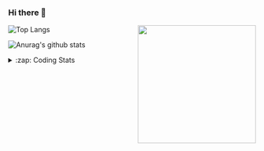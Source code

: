 ### Hi there 👋

<!--
**tao8687/tao8687** is a ✨ _special_ ✨ repository because its `README.md` (this file) appears on your GitHub profile.

Here are some ideas to get you started:

- 🔭 I’m currently working on ...
- 🌱 I’m currently learning ...
- 👯 I’m looking to collaborate on ...
- 🤔 I’m looking for help with ...
- 💬 Ask me about ...
- 📫 How to reach me: ...
- 😄 Pronouns: ...
- ⚡ Fun fact: ...
-->

<img align='right' src="https://media.giphy.com/media/M9gbBd9nbDrOTu1Mqx/giphy.gif" width="240">

  
![Top Langs](https://github-readme-stats.vercel.app/api/top-langs/?username=tao8687&layout=compact&title_color=23238E&text_color=A67D3D)

![Anurag's github stats](https://github-readme-stats.vercel.app/api?username=tao8687&show_icons=true&&text_color=A67D3D&title_color=23238E&show_icons=false&count_private=true&hide=stars)

<details>
  <summary>:zap: Coding Stats</summary>
  <br>
    
<!--START_SECTION:waka-->

```txt
From: 09 June 2024 - To: 16 June 2024

C++          2 hrs 45 mins   █████████░░░░░░░░░░░░░░░░   36.43 %
Python       1 hr 47 mins    ██████░░░░░░░░░░░░░░░░░░░   23.74 %
YAML         1 hr 5 mins     ███▓░░░░░░░░░░░░░░░░░░░░░   14.44 %
Other        39 mins         ██▒░░░░░░░░░░░░░░░░░░░░░░   08.67 %
Markdown     34 mins         ██░░░░░░░░░░░░░░░░░░░░░░░   07.65 %
```

<!--END_SECTION:waka-->
</details>
